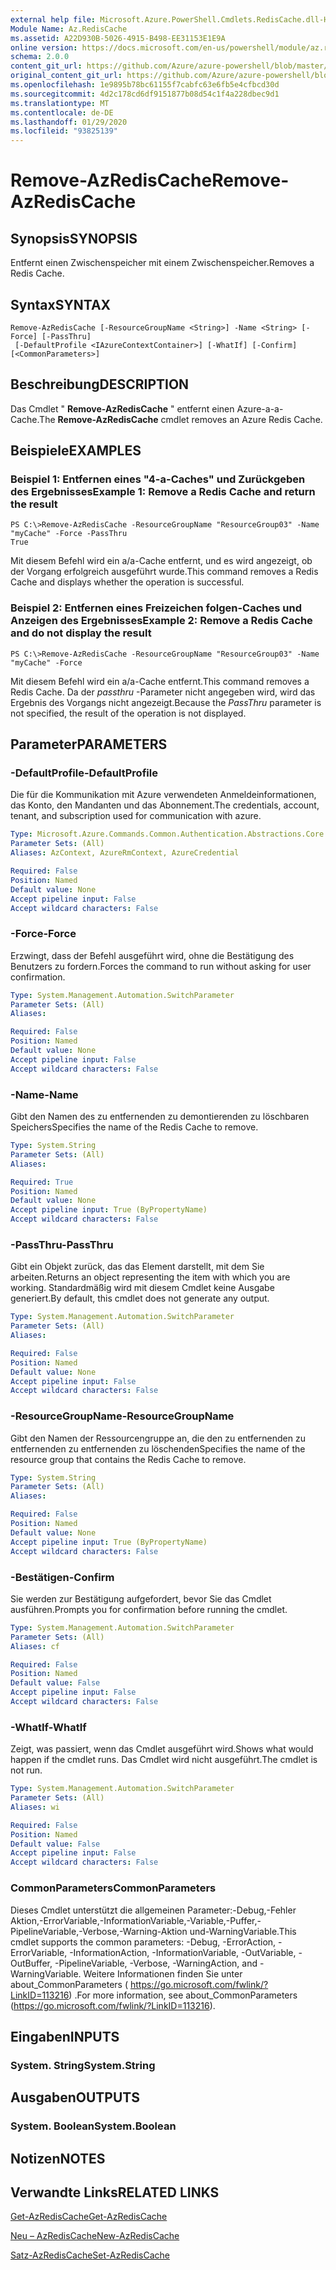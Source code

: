 ```yaml
---
external help file: Microsoft.Azure.PowerShell.Cmdlets.RedisCache.dll-Help.xml
Module Name: Az.RedisCache
ms.assetid: A22D930B-5026-4915-B498-EE31153E1E9A
online version: https://docs.microsoft.com/en-us/powershell/module/az.rediscache/remove-azrediscache
schema: 2.0.0
content_git_url: https://github.com/Azure/azure-powershell/blob/master/src/RedisCache/RedisCache/help/Remove-AzRedisCache.md
original_content_git_url: https://github.com/Azure/azure-powershell/blob/master/src/RedisCache/RedisCache/help/Remove-AzRedisCache.md
ms.openlocfilehash: 1e9895b78bc61155f7cabfc63e6fb5e4cfbcd30d
ms.sourcegitcommit: 4d2c178cd6df9151877b08d54c1f4a228dbec9d1
ms.translationtype: MT
ms.contentlocale: de-DE
ms.lasthandoff: 01/29/2020
ms.locfileid: "93825139"
---
```

# <span data-ttu-id="44b36-101">Remove-AzRedisCache</span><span class="sxs-lookup"><span data-stu-id="44b36-101">Remove-AzRedisCache</span></span>

## <span data-ttu-id="44b36-102">Synopsis</span><span class="sxs-lookup"><span data-stu-id="44b36-102">SYNOPSIS</span></span>
<span data-ttu-id="44b36-103">Entfernt einen Zwischenspeicher mit einem Zwischenspeicher.</span><span class="sxs-lookup"><span data-stu-id="44b36-103">Removes a Redis Cache.</span></span>

## <span data-ttu-id="44b36-104">Syntax</span><span class="sxs-lookup"><span data-stu-id="44b36-104">SYNTAX</span></span>

```
Remove-AzRedisCache [-ResourceGroupName <String>] -Name <String> [-Force] [-PassThru]
 [-DefaultProfile <IAzureContextContainer>] [-WhatIf] [-Confirm] [<CommonParameters>]
```

## <span data-ttu-id="44b36-105">Beschreibung</span><span class="sxs-lookup"><span data-stu-id="44b36-105">DESCRIPTION</span></span>
<span data-ttu-id="44b36-106">Das Cmdlet " **Remove-AzRedisCache** " entfernt einen Azure-a-a-Cache.</span><span class="sxs-lookup"><span data-stu-id="44b36-106">The **Remove-AzRedisCache** cmdlet removes an Azure Redis Cache.</span></span>

## <span data-ttu-id="44b36-107">Beispiele</span><span class="sxs-lookup"><span data-stu-id="44b36-107">EXAMPLES</span></span>

### <span data-ttu-id="44b36-108">Beispiel 1: Entfernen eines "4-a-Caches" und Zurückgeben des Ergebnisses</span><span class="sxs-lookup"><span data-stu-id="44b36-108">Example 1: Remove a Redis Cache and return the result</span></span>
```
PS C:\>Remove-AzRedisCache -ResourceGroupName "ResourceGroup03" -Name "myCache" -Force -PassThru
True
```

<span data-ttu-id="44b36-109">Mit diesem Befehl wird ein a/a-Cache entfernt, und es wird angezeigt, ob der Vorgang erfolgreich ausgeführt wurde.</span><span class="sxs-lookup"><span data-stu-id="44b36-109">This command removes a Redis Cache and displays whether the operation is successful.</span></span>

### <span data-ttu-id="44b36-110">Beispiel 2: Entfernen eines Freizeichen folgen-Caches und Anzeigen des Ergebnisses</span><span class="sxs-lookup"><span data-stu-id="44b36-110">Example 2: Remove a Redis Cache and do not display the result</span></span>
```
PS C:\>Remove-AzRedisCache -ResourceGroupName "ResourceGroup03" -Name "myCache" -Force
```

<span data-ttu-id="44b36-111">Mit diesem Befehl wird ein a/a-Cache entfernt.</span><span class="sxs-lookup"><span data-stu-id="44b36-111">This command removes a Redis Cache.</span></span>
<span data-ttu-id="44b36-112">Da der *passthru* -Parameter nicht angegeben wird, wird das Ergebnis des Vorgangs nicht angezeigt.</span><span class="sxs-lookup"><span data-stu-id="44b36-112">Because the *PassThru* parameter is not specified, the result of the operation is not displayed.</span></span>

## <span data-ttu-id="44b36-113">Parameter</span><span class="sxs-lookup"><span data-stu-id="44b36-113">PARAMETERS</span></span>

### <span data-ttu-id="44b36-114">-DefaultProfile</span><span class="sxs-lookup"><span data-stu-id="44b36-114">-DefaultProfile</span></span>
<span data-ttu-id="44b36-115">Die für die Kommunikation mit Azure verwendeten Anmeldeinformationen, das Konto, den Mandanten und das Abonnement.</span><span class="sxs-lookup"><span data-stu-id="44b36-115">The credentials, account, tenant, and subscription used for communication with azure.</span></span>

```yaml
Type: Microsoft.Azure.Commands.Common.Authentication.Abstractions.Core.IAzureContextContainer
Parameter Sets: (All)
Aliases: AzContext, AzureRmContext, AzureCredential

Required: False
Position: Named
Default value: None
Accept pipeline input: False
Accept wildcard characters: False
```

### <span data-ttu-id="44b36-116">-Force</span><span class="sxs-lookup"><span data-stu-id="44b36-116">-Force</span></span>
<span data-ttu-id="44b36-117">Erzwingt, dass der Befehl ausgeführt wird, ohne die Bestätigung des Benutzers zu fordern.</span><span class="sxs-lookup"><span data-stu-id="44b36-117">Forces the command to run without asking for user confirmation.</span></span>

```yaml
Type: System.Management.Automation.SwitchParameter
Parameter Sets: (All)
Aliases:

Required: False
Position: Named
Default value: None
Accept pipeline input: False
Accept wildcard characters: False
```

### <span data-ttu-id="44b36-118">-Name</span><span class="sxs-lookup"><span data-stu-id="44b36-118">-Name</span></span>
<span data-ttu-id="44b36-119">Gibt den Namen des zu entfernenden zu demontierenden zu löschbaren Speichers</span><span class="sxs-lookup"><span data-stu-id="44b36-119">Specifies the name of the Redis Cache to remove.</span></span>

```yaml
Type: System.String
Parameter Sets: (All)
Aliases:

Required: True
Position: Named
Default value: None
Accept pipeline input: True (ByPropertyName)
Accept wildcard characters: False
```

### <span data-ttu-id="44b36-120">-PassThru</span><span class="sxs-lookup"><span data-stu-id="44b36-120">-PassThru</span></span>
<span data-ttu-id="44b36-121">Gibt ein Objekt zurück, das das Element darstellt, mit dem Sie arbeiten.</span><span class="sxs-lookup"><span data-stu-id="44b36-121">Returns an object representing the item with which you are working.</span></span>
<span data-ttu-id="44b36-122">Standardmäßig wird mit diesem Cmdlet keine Ausgabe generiert.</span><span class="sxs-lookup"><span data-stu-id="44b36-122">By default, this cmdlet does not generate any output.</span></span>

```yaml
Type: System.Management.Automation.SwitchParameter
Parameter Sets: (All)
Aliases:

Required: False
Position: Named
Default value: None
Accept pipeline input: False
Accept wildcard characters: False
```

### <span data-ttu-id="44b36-123">-ResourceGroupName</span><span class="sxs-lookup"><span data-stu-id="44b36-123">-ResourceGroupName</span></span>
<span data-ttu-id="44b36-124">Gibt den Namen der Ressourcengruppe an, die den zu entfernenden zu entfernenden zu entfernenden zu löschenden</span><span class="sxs-lookup"><span data-stu-id="44b36-124">Specifies the name of the resource group that contains the Redis Cache to remove.</span></span>

```yaml
Type: System.String
Parameter Sets: (All)
Aliases:

Required: False
Position: Named
Default value: None
Accept pipeline input: True (ByPropertyName)
Accept wildcard characters: False
```

### <span data-ttu-id="44b36-125">-Bestätigen</span><span class="sxs-lookup"><span data-stu-id="44b36-125">-Confirm</span></span>
<span data-ttu-id="44b36-126">Sie werden zur Bestätigung aufgefordert, bevor Sie das Cmdlet ausführen.</span><span class="sxs-lookup"><span data-stu-id="44b36-126">Prompts you for confirmation before running the cmdlet.</span></span>

```yaml
Type: System.Management.Automation.SwitchParameter
Parameter Sets: (All)
Aliases: cf

Required: False
Position: Named
Default value: False
Accept pipeline input: False
Accept wildcard characters: False
```

### <span data-ttu-id="44b36-127">-WhatIf</span><span class="sxs-lookup"><span data-stu-id="44b36-127">-WhatIf</span></span>
<span data-ttu-id="44b36-128">Zeigt, was passiert, wenn das Cmdlet ausgeführt wird.</span><span class="sxs-lookup"><span data-stu-id="44b36-128">Shows what would happen if the cmdlet runs.</span></span>
<span data-ttu-id="44b36-129">Das Cmdlet wird nicht ausgeführt.</span><span class="sxs-lookup"><span data-stu-id="44b36-129">The cmdlet is not run.</span></span>

```yaml
Type: System.Management.Automation.SwitchParameter
Parameter Sets: (All)
Aliases: wi

Required: False
Position: Named
Default value: False
Accept pipeline input: False
Accept wildcard characters: False
```

### <span data-ttu-id="44b36-130">CommonParameters</span><span class="sxs-lookup"><span data-stu-id="44b36-130">CommonParameters</span></span>
<span data-ttu-id="44b36-131">Dieses Cmdlet unterstützt die allgemeinen Parameter:-Debug,-Fehler Aktion,-ErrorVariable,-InformationVariable,-Variable,-Puffer,-PipelineVariable,-Verbose,-Warning-Aktion und-WarningVariable.</span><span class="sxs-lookup"><span data-stu-id="44b36-131">This cmdlet supports the common parameters: -Debug, -ErrorAction, -ErrorVariable, -InformationAction, -InformationVariable, -OutVariable, -OutBuffer, -PipelineVariable, -Verbose, -WarningAction, and -WarningVariable.</span></span> <span data-ttu-id="44b36-132">Weitere Informationen finden Sie unter about_CommonParameters ( https://go.microsoft.com/fwlink/?LinkID=113216) .</span><span class="sxs-lookup"><span data-stu-id="44b36-132">For more information, see about_CommonParameters (https://go.microsoft.com/fwlink/?LinkID=113216).</span></span>

## <span data-ttu-id="44b36-133">Eingaben</span><span class="sxs-lookup"><span data-stu-id="44b36-133">INPUTS</span></span>

### <span data-ttu-id="44b36-134">System. String</span><span class="sxs-lookup"><span data-stu-id="44b36-134">System.String</span></span>

## <span data-ttu-id="44b36-135">Ausgaben</span><span class="sxs-lookup"><span data-stu-id="44b36-135">OUTPUTS</span></span>

### <span data-ttu-id="44b36-136">System. Boolean</span><span class="sxs-lookup"><span data-stu-id="44b36-136">System.Boolean</span></span>

## <span data-ttu-id="44b36-137">Notizen</span><span class="sxs-lookup"><span data-stu-id="44b36-137">NOTES</span></span>

## <span data-ttu-id="44b36-138">Verwandte Links</span><span class="sxs-lookup"><span data-stu-id="44b36-138">RELATED LINKS</span></span>

[<span data-ttu-id="44b36-139">Get-AzRedisCache</span><span class="sxs-lookup"><span data-stu-id="44b36-139">Get-AzRedisCache</span></span>](./Get-AzRedisCache.md)

[<span data-ttu-id="44b36-140">Neu – AzRedisCache</span><span class="sxs-lookup"><span data-stu-id="44b36-140">New-AzRedisCache</span></span>](./New-AzRedisCache.md)

[<span data-ttu-id="44b36-141">Satz-AzRedisCache</span><span class="sxs-lookup"><span data-stu-id="44b36-141">Set-AzRedisCache</span></span>](./Set-AzRedisCache.md)


